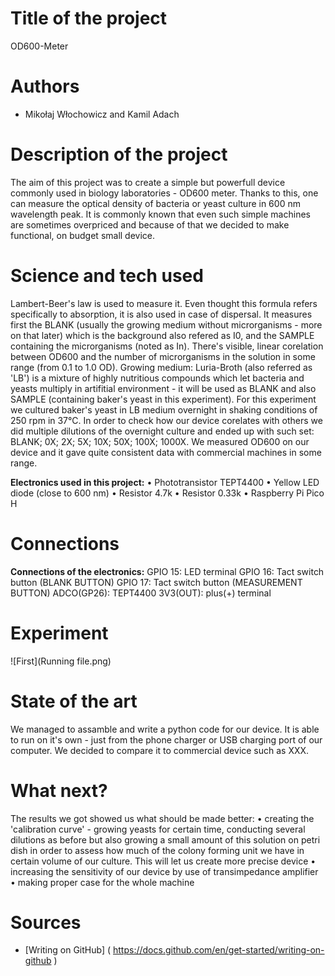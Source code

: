 # Title of the project
OD600-Meter
# Authors 
- Mikołaj Włochowicz and Kamil Adach
# Description of the project 
The aim of this project was to create a simple but powerfull device commonly used in biology laboratories - OD600 meter. Thanks to this, one can measure the optical density of bacteria or yeast culture in 600 nm wavelength peak. It is commonly known that even such simple machines are sometimes overpriced and because of that we decided to make functional, on budget small device.
# Science and tech used 
Lambert-Beer's law is used to measure it. Even thought this formula refers specifically to absorption, it is also used in case of dispersal. It measures first the BLANK (usually the growing medium without microrganisms - more on that later) which is the background also refered as I0, and the SAMPLE containing the microrganisms (noted as In). There's visible, linear corelation between OD600 and the number of microrganisms in the solution in some range (from 0.1 to 1.0 OD).
Growing medium: Luria-Broth (also referred as 'LB') is a mixture of highly nutritious compounds which let bacteria and yeasts multiply in artifitial environment - it will be used as BLANK and also SAMPLE (containing baker's yeast in this experiment).
For this experiment we cultured baker's yeast in LB medium overnight in shaking conditions of 250 rpm in 37°C. In order to check how our device corelates with others we did multiple dilutions of the overnight culture and ended up with such set: BLANK; 0X; 2X; 5X; 10X; 50X; 100X; 1000X. We measured OD600 on our device and it gave quite consistent data with commercial machines in some range.

**Electronics used in this project:**
• Phototransistor TEPT4400
• Yellow LED diode (close to 600 nm)
• Resistor 4.7k
• Resistor 0.33k
• Raspberry Pi Pico H
# Connections 
**Connections of the electronics:**
GPIO 15: LED terminal
GPIO 16: Tact switch button (BLANK BUTTON)
GPIO 17: Tact switch button (MEASUREMENT BUTTON)
ADCO(GP26): TEPT4400
3V3(OUT): plus(+) terminal
# Experiment
![First](Running file.png)

  
# State of the art 
We managed to assamble and write a python code for our device. It is able to run on it's own - just from the phone charger or USB charging port of our computer. We decided to compare it to commercial device such as XXX.
# What next?
The results we got showed us what should be made better:
• creating the 'calibration curve' - growing yeasts for certain time, conducting several dilutions as before but also growing a small amount of this solution on petri dish in order to assess how much of the colony forming unit we have in certain volume of our culture. This will let us create more precise device
• increasing the sensitivity of our device by use of transimpedance amplifier 
• making proper case for the whole machine
# Sources 
- [Writing on GitHub] ( https://docs.github.com/en/get-started/writing-on-github ) 

